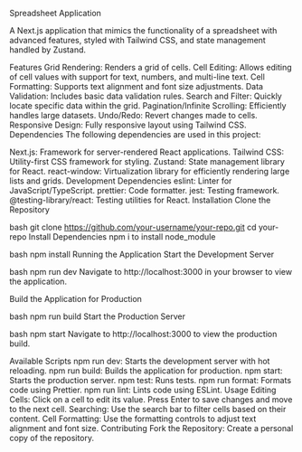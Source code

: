 Spreadsheet Application

A Next.js application that mimics the functionality of a spreadsheet with advanced features, styled with Tailwind CSS, and state management handled by Zustand.

Features
Grid Rendering: Renders a grid of cells.
Cell Editing: Allows editing of cell values with support for text, numbers, and multi-line text.
Cell Formatting: Supports text alignment and font size adjustments.
Data Validation: Includes basic data validation rules.
Search and Filter: Quickly locate specific data within the grid.
Pagination/Infinite Scrolling: Efficiently handles large datasets.
Undo/Redo: Revert changes made to cells.
Responsive Design: Fully responsive layout using Tailwind CSS.
Dependencies
The following dependencies are used in this project:

Next.js: Framework for server-rendered React applications.
Tailwind CSS: Utility-first CSS framework for styling.
Zustand: State management library for React.
react-window: Virtualization library for efficiently rendering large lists and grids.
Development Dependencies
eslint: Linter for JavaScript/TypeScript.
prettier: Code formatter.
jest: Testing framework.
@testing-library/react: Testing utilities for React.
Installation
Clone the Repository

bash
git clone https://github.com/your-username/your-repo.git
cd your-repo
Install Dependencies
npm i to install node_module

bash
npm install
Running the Application
Start the Development Server

bash
npm run dev
Navigate to http://localhost:3000 in your browser to view the application.

Build the Application for Production

bash
npm run build
Start the Production Server

bash
npm start
Navigate to http://localhost:3000 to view the production build.

Available Scripts
npm run dev: Starts the development server with hot reloading.
npm run build: Builds the application for production.
npm start: Starts the production server.
npm test: Runs tests.
npm run format: Formats code using Prettier.
npm run lint: Lints code using ESLint.
Usage
Editing Cells: Click on a cell to edit its value. Press Enter to save changes and move to the next cell.
Searching: Use the search bar to filter cells based on their content.
Cell Formatting: Use the formatting controls to adjust text alignment and font size.
Contributing
Fork the Repository: Create a personal copy of the repository.

